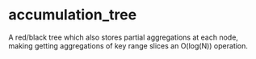 accumulation_tree
=================

A red/black tree which also stores partial aggregations at each node, making
getting aggregations of key range slices an O(log(N)) operation.
